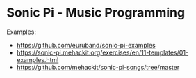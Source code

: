 # Sonic Pi - Music Programming

Examples:

- https://github.com/euruband/sonic-pi-examples
- https://sonic-pi.mehackit.org/exercises/en/11-templates/01-examples.html
- https://github.com/mehackit/sonic-pi-songs/tree/master
